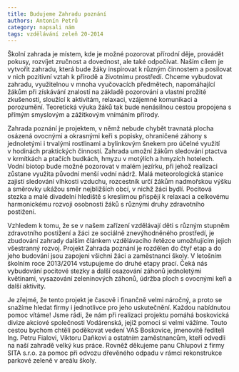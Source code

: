 ```yaml
---
title: Budujeme Zahradu poznání
authors: Antonín Petrů
category: napsali nám
tags: vzdělávání zeleň 20-2014
---
```


Školní zahrada je místem, kde je možné pozorovat přírodní děje, provádět pokusy, rozvíjet zručnost a dovednost, ale také odpočívat. Naším cílem je vytvořit zahradu, která bude žáky inspirovat k různým činnostem a posilovat v nich pozitivní vztah k přírodě a životnímu prostředí. Chceme vybudovat zahradu, využitelnou v mnoha vyučovacích předmětech, napomáhající žákům při získávání znalostí na základě pozorování a vlastní prožité zkušenosti, sloužící k aktivitám, relaxaci, vzájemné komunikaci a porozumění. Teoretická výuka žáků tak bude nenásilnou cestou propojena s přímým smyslovým a zážitkovým vnímáním přírody.

Zahrada poznání je projektem, v němž nebude chybět travnatá plocha osázená ovocnými a okrasnými keři s popisky, ohraničené záhony s jednoletými i trvalými rostlinami a bylinkovým šnekem pro účelné využití v hodinách praktických činností. Zahrada umožní žákům sledování ptactva v krmítkách a ptačích budkách, hmyzu v motýlích a hmyzích hotelech. Vodní biotop bude možné pozorovat v malém jezírku, při jehož realizaci zůstane využita původní menší vodní nádrž. Malá meteorologická stanice zajistí sledování vlhkosti vzduchu, rozcestník určí žákům nadmořskou výšku a směrovky ukážou směr nejbližších obcí, v nichž žáci bydlí. Pocitová stezka a malé divadelní hlediště s kreslírnou přispějí k relaxaci a celkovému harmonickému rozvoji osobnosti žáků s různými druhy zdravotního postižení. 

Vzhledem k tomu, že se v našem zařízení vzdělávají  děti s různým stupněm zdravotního postižení a žáci ze sociálně znevýhodněného prostředí, je zbudování zahrady dalším článkem vzdělávacího řetězce umožňujícím jejich všestranný rozvoj. Projekt Zahrada poznání je rozdělen do čtyř etap a do jeho budování jsou zapojeni všichni žáci a zaměstnanci školy. V letošním školním roce 2013/2014 vstupujeme do druhé etapy prací. Čeká nás vybudování pocitové stezky a další osazování záhonů jednoletými květinami, vysazování zeleninových záhonů, údržba ploch s ovocnými keři a další aktivity.

Je zřejmé, že tento projekt je časově i finančně velmi náročný, a proto se snažíme hledat firmy i jednotlivce  pro jeho uskutečnění. Každou nabídnutou pomoc vítáme! Jsme rádi, že nám při realizaci projektu pomáhá boskovická divize akciové společnosti Vodárenská, jejíž pomoci si velmi vážíme. Touto cestou bychom chtěli poděkovat vedení VAS Boskovice, jmenovitě řediteli Ing. Petru Fialovi, Viktoru Daňkovi a ostatním zaměstnancům, kteří odvedli na naší zahradě velký kus práce. Rovněž děkujeme panu Chlupovi z firmy SITA s.r.o. za pomoc při odvozu dřevěného odpadu v rámci rekonstrukce parkové zeleně v areálu školy.